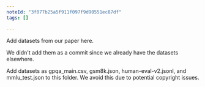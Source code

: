 ```yaml
---
noteId: "3f077b25a5f911f097f9d90551ec87df"
tags: []

---
```


Add datasets from our paper here.

We didn't add them as a commit since we already have the datasets elsewhere.

Add datasets as gpqa_main.csv, gsm8k.json, human-eval-v2.jsonl, and mmlu_test.json to this folder. We avoid this due to potential copyright issues.
